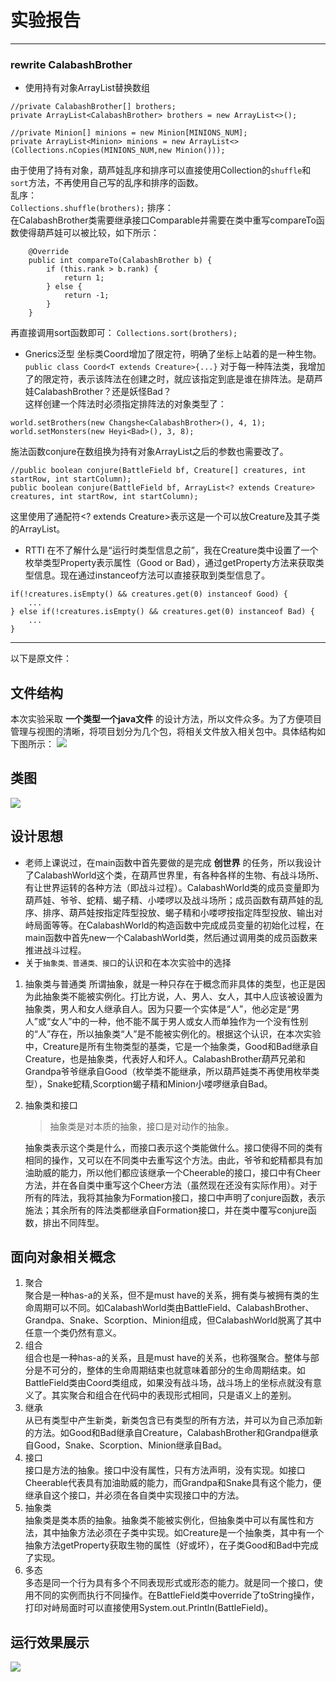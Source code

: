 # 实验报告
---
### rewrite CalabashBrother
- 使用持有对象ArrayList替换数组
```
//private CalabashBrother[] brothers;
private ArrayList<CalabashBrother> brothers = new ArrayList<>();

//private Minion[] minions = new Minion[MINIONS_NUM];
private ArrayList<Minion> minions = new ArrayList<>(Collections.nCopies(MINIONS_NUM,new Minion()));
```
由于使用了持有对象，葫芦娃乱序和排序可以直接使用Collection的`shuffle`和`sort`方法，不再使用自己写的乱序和排序的函数。  
乱序：  
`Collections.shuffle(brothers);`
排序：  
在CalabashBrother类需要继承接口Comparable并需要在类中重写compareTo函数使得葫芦娃可以被比较，如下所示：
```
	@Override
	public int compareTo(CalabashBrother b) {
        if (this.rank > b.rank) {
            return 1;
        } else {
            return -1;
        }
	}
```
再直接调用sort函数即可：
`Collections.sort(brothers);`
- Gnerics泛型
坐标类Coord增加了限定符<T extends Creature>，明确了坐标上站着的是一种生物。
`public class Coord<T extends Creature>{...}`
对于每一种阵法类，我增加了<T extends Creature>的限定符，表示该阵法在创建之时，就应该指定到底是谁在排阵法。是葫芦娃CalabashBrother？还是妖怪Bad？    
这样创建一个阵法时必须指定排阵法的对象类型了：
```
world.setBrothers(new Changshe<CalabashBrother>(), 4, 1);
world.setMonsters(new Heyi<Bad>(), 3, 8);
```
施法函数conjure在数组换为持有对象ArrayList之后的参数也需要改了。
```
//public boolean conjure(BattleField bf, Creature[] creatures, int startRow, int startColumn);
public boolean conjure(BattleField bf, ArrayList<? extends Creature> creatures, int startRow, int startColumn);
```
这里使用了通配符<? extends Creature>表示这是一个可以放Creature及其子类的ArrayList。

- RTTI
在不了解什么是“运行时类型信息之前”，我在Creature类中设置了一个枚举类型Property表示属性（Good or Bad），通过getProperty方法来获取类型信息。现在通过instanceof方法可以直接获取到类型信息了。
```
if(!creatures.isEmpty() && creatures.get(0) instanceof Good) {
    ...
} else if(!creatures.isEmpty() && creatures.get(0) instanceof Bad) {
    ...
}
```

---
以下是原文件：
## 文件结构
本次实验采取 **一个类型一个java文件** 的设计方法，所以文件众多。为了方便项目管理与视图的清晰，将项目划分为几个包，将相关文件放入相关包中。具体结构如下图所示：
![](File.png)


## 类图
![](Class.png)


## 设计思想
- 老师上课说过，在main函数中首先要做的是完成 **创世界** 的任务，所以我设计了CalabashWorld这个类，在葫芦世界里，有各种各样的生物、有战斗场所、有让世界运转的各种方法（即战斗过程）。CalabashWorld类的成员变量即为葫芦娃、爷爷、蛇精、蝎子精、小喽啰以及战斗场所；成员函数有葫芦娃的乱序、排序、葫芦娃按指定阵型投放、蝎子精和小喽啰按指定阵型投放、输出对峙局面等等。在CalabashWorld的构造函数中完成成员变量的初始化过程，在main函数中首先new一个CalabashWorld类，然后通过调用类的成员函数来推进战斗过程。
- 关于`抽象类、普通类、接口`的认识和在本次实验中的选择
1. 抽象类与普通类
    所谓抽象，就是一种只存在于概念而非具体的类型，也正是因为此抽象类不能被实例化。打比方说，人、男人、女人，其中人应该被设置为抽象类，男人和女人继承自人。因为只要一个实体是“人”，他必定是“男人”或“女人”中的一种，他不能不属于男人或女人而单独作为一个没有性别的“人”存在，所以抽象类“人”是不能被实例化的。根据这个认识，在本次实验中，Creature是所有生物类型的基类，它是一个抽象类，Good和Bad继承自Creature，也是抽象类，代表好人和坏人。CalabashBrother葫芦兄弟和Grandpa爷爷继承自Good（枚举类不能继承，所以葫芦娃类不再使用枚举类型），Snake蛇精,Scorption蝎子精和Minion小喽啰继承自Bad。
2. 抽象类和接口
    > 抽象类是对本质的抽象，接口是对动作的抽象。

    抽象类表示这个类是什么，而接口表示这个类能做什么。接口使得不同的类有相同的操作，又可以在不同类中去重写这个方法。由此，爷爷和蛇精都具有加油助威的能力，所以他们都应该继承一个Cheerable的接口，接口中有Cheer方法，并在各自类中重写这个Cheer方法（虽然现在还没有实际作用）。对于所有的阵法，我将其抽象为Formation接口，接口中声明了conjure函数，表示施法；其余所有的阵法类都继承自Formation接口，并在类中覆写conjure函数，排出不同阵型。

## 面向对象相关概念
1. 聚合  
    聚合是一种has-a的关系，但不是must have的关系，拥有类与被拥有类的生命周期可以不同。如CalabashWorld类由BattleField、CalabashBrother、Grandpa、Snake、Scorption、Minion组成，但CalabashWorld脱离了其中任意一个类仍然有意义。
2. 组合  
    组合也是一种has-a的关系，且是must have的关系，也称强聚合。整体与部分是不可分的，整体的生命周期结束也就意味着部分的生命周期结束。如BattleField类由Coord类组成，如果没有战斗场，战斗场上的坐标点就没有意义了。其实聚合和组合在代码中的表现形式相同，只是语义上的差别。
3. 继承  
    从已有类型中产生新类，新类包含已有类型的所有方法，并可以为自己添加新的方法。如Good和Bad继承自Creature，CalabashBrother和Grandpa继承自Good，Snake、Scorption、Minion继承自Bad。
4. 接口  
    接口是方法的抽象。接口中没有属性，只有方法声明，没有实现。如接口Cheerable代表具有加油助威的能力，而Grandpa和Snake具有这个能力，便继承自这个接口，并必须在各自类中实现接口中的方法。
5. 抽象类  
    抽象类是类本质的抽象。抽象类不能被实例化，但抽象类中可以有属性和方法，其中抽象方法必须在子类中实现。如Creature是一个抽象类，其中有一个抽象方法getProperty获取生物的属性（好或坏），在子类Good和Bad中完成了实现。
6. 多态  
    多态是同一个行为具有多个不同表现形式或形态的能力。就是同一个接口，使用不同的实例而执行不同操作。在BattleField类中override了toString操作，打印对峙局面时可以直接使用System.out.Println(BattleField)。

## 运行效果展示
![](result.png)